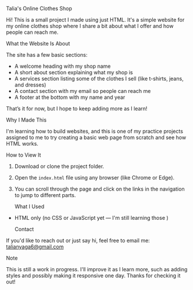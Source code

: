  Talia's Online Clothes Shop 

Hi! This is a small project I made using just HTML. It's a simple website for my online clothes shop where I share a bit about what I offer and how people can reach me.


  What the Website Is About

The site has a few basic sections:
- A welcome heading with my shop name
- A short about section explaining what my shop is
- A services section listing some of the clothes I sell (like t-shirts, jeans, and dresses)
- A contact section with my email so people can reach me
- A footer at the bottom with my name and year

That’s it for now, but I hope to keep adding more as I learn!

   Why I Made This

I'm learning how to build websites, and this is one of my practice projects assigned to me to try creating a basic web page from scratch and see how HTML works.

   How to View It

1. Download or clone the project folder.
2. Open the `index.html` file using any browser (like Chrome or Edge).
3. You can scroll through the page and click on the links in the navigation to jump to different parts.

   What I Used

- HTML only (no CSS or JavaScript yet — I'm still learning those )

   Contact

If you'd like to reach out or just say hi, feel free to email me:  
[talianyaga6@gmail.com](mailto:talianyaga6@gmail.com)

   Note

This is still a work in progress. I'll improve it as I learn more, such as adding styles and possibly making it responsive one day. Thanks for checking it out!
